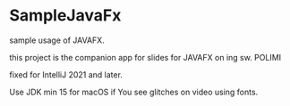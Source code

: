 # SampleJavaFx
sample usage of JAVAFX.

this project is the companion app for slides for JAVAFX on ing sw. POLIMI

fixed for IntelliJ 2021 and later.

Use JDK min 15 for macOS if You see glitches on video using fonts.

